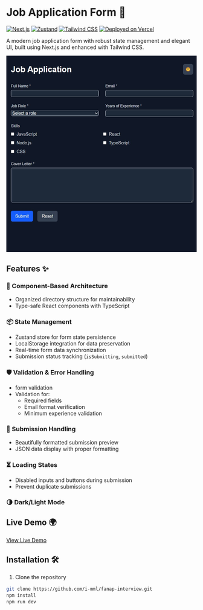 # Job Application Form 🚀

[![Next.js](https://img.shields.io/badge/Next.js-15.2.2-black?logo=next.js)](https://nextjs.org/)
[![Zustand](https://img.shields.io/badge/Zustand-5.0.3-purple)](https://docs.pmnd.rs/zustand)
[![Tailwind CSS](https://img.shields.io/badge/Tailwind_CSS-4.0+-06B6D4?logo=tailwind-css)](https://tailwindcss.com/)
[![Deployed on Vercel](https://img.shields.io/badge/Deployed%20on-Vercel-black?logo=vercel)](https://your-vercel-deployment-link.vercel.app/)

A modern job application form with robust state management and elegant UI, built using Next.js and enhanced with Tailwind CSS.

![Form Demo](./public/dark-screenshot.jpg)

## Features ✨

### 🧩 Component-Based Architecture

- Organized directory structure for maintainability
- Type-safe React components with TypeScript

### 📦 State Management

- Zustand store for form state persistence
- LocalStorage integration for data preservation
- Real-time form data synchronization
- Submission status tracking (`isSubmitting`, `submitted`)

### 🛡️ Validation & Error Handling

- form validation
- Validation for:
  - Required fields
  - Email format verification
  - Minimum experience validation

### 📄 Submission Handling

- Beautifully formatted submission preview
- JSON data display with proper formatting

### ⏳ Loading States

- Disabled inputs and buttons during submission
- Prevent duplicate submissions

### 🌗 Dark/Light Mode

## Live Demo 🌍

[View Live Demo](https://fanap-interview.vercel.app/)

## Installation 🛠️

1. Clone the repository

```bash
git clone https://github.com/i-mml/fanap-interview.git
npm install
npm run dev
```
